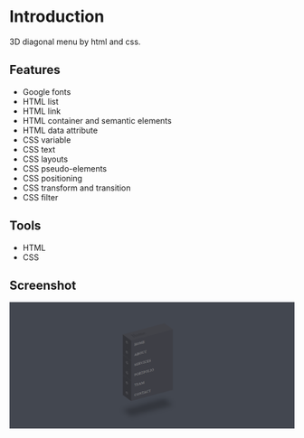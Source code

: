 # Introduction

3D diagonal menu by html and css.

## Features

- Google fonts
- HTML list
- HTML link
- HTML container and semantic elements
- HTML data attribute
- CSS variable
- CSS text
- CSS layouts
- CSS pseudo-elements
- CSS positioning
- CSS transform and transition
- CSS filter

## Tools

- HTML
- CSS

## Screenshot

![Screenshot of 3d diagonal menu exercise](./preview.png)
